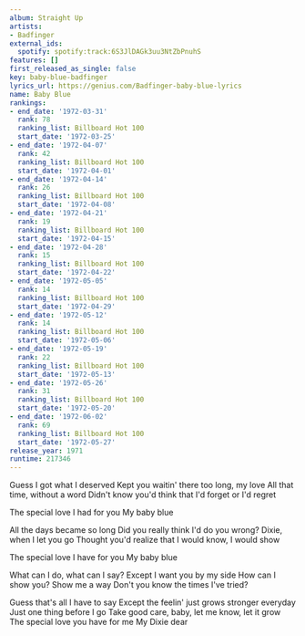 ```yaml
---
album: Straight Up
artists:
- Badfinger
external_ids:
  spotify: spotify:track:6S3JlDAGk3uu3NtZbPnuhS
features: []
first_released_as_single: false
key: baby-blue-badfinger
lyrics_url: https://genius.com/Badfinger-baby-blue-lyrics
name: Baby Blue
rankings:
- end_date: '1972-03-31'
  rank: 78
  ranking_list: Billboard Hot 100
  start_date: '1972-03-25'
- end_date: '1972-04-07'
  rank: 42
  ranking_list: Billboard Hot 100
  start_date: '1972-04-01'
- end_date: '1972-04-14'
  rank: 26
  ranking_list: Billboard Hot 100
  start_date: '1972-04-08'
- end_date: '1972-04-21'
  rank: 19
  ranking_list: Billboard Hot 100
  start_date: '1972-04-15'
- end_date: '1972-04-28'
  rank: 15
  ranking_list: Billboard Hot 100
  start_date: '1972-04-22'
- end_date: '1972-05-05'
  rank: 14
  ranking_list: Billboard Hot 100
  start_date: '1972-04-29'
- end_date: '1972-05-12'
  rank: 14
  ranking_list: Billboard Hot 100
  start_date: '1972-05-06'
- end_date: '1972-05-19'
  rank: 22
  ranking_list: Billboard Hot 100
  start_date: '1972-05-13'
- end_date: '1972-05-26'
  rank: 31
  ranking_list: Billboard Hot 100
  start_date: '1972-05-20'
- end_date: '1972-06-02'
  rank: 69
  ranking_list: Billboard Hot 100
  start_date: '1972-05-27'
release_year: 1971
runtime: 217346
---
```

Guess I got what I deserved
Kept you waitin' there too long, my love
All that time, without a word
Didn't know you'd think that I'd forget or I'd regret


The special love I had for you
My baby blue


All the days became so long
Did you really think I'd do you wrong?
Dixie, when I let you go
Thought you'd realize that I would know, I would show


The special love I have for you
My baby blue


What can I do, what can I say?
Except I want you by my side
How can I show you? Show me a way
Don't you know the times I've tried?


Guess that's all I have to say
Except the feelin' just grows stronger everyday
Just one thing before I go
Take good care, baby, let me know, let it grow
The special love you have for me
My Dixie dear
